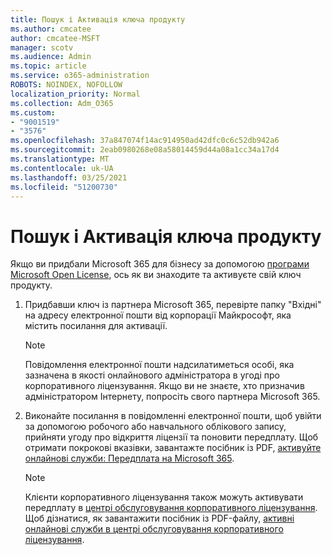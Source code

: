 ```yaml
---
title: Пошук і Активація ключа продукту
ms.author: cmcatee
author: cmcatee-MSFT
manager: scotv
ms.audience: Admin
ms.topic: article
ms.service: o365-administration
ROBOTS: NOINDEX, NOFOLLOW
localization_priority: Normal
ms.collection: Adm_O365
ms.custom:
- "9001519"
- "3576"
ms.openlocfilehash: 37a847074f14ac914950ad42dfc0c6c52db942a6
ms.sourcegitcommit: 2eab0980268e08a58014459d44a08a1cc34a17d4
ms.translationtype: MT
ms.contentlocale: uk-UA
ms.lasthandoff: 03/25/2021
ms.locfileid: "51200730"
---
```

# <a name="find-and-activate-my-product-key"></a>Пошук і Активація ключа продукту

Якщо ви придбали Microsoft 365 для бізнесу за допомогою [програми Microsoft Open License](https://go.microsoft.com/fwlink/p/?LinkID=613298), ось як ви знаходите та активуєте свій ключ продукту.

1. Придбавши ключ із партнера Microsoft 365, перевірте папку "Вхідні" на адресу електронної пошти від корпорації Майкрософт, яка містить посилання для активації.

    > [!NOTE]
    > Повідомлення електронної пошти надсилатиметься особі, яка зазначена в якості онлайнового адміністратора в угоді про корпоративного ліцензування. Якщо ви не знаєте, хто призначив адміністратором Інтернету, попросіть свого партнера Microsoft 365.
1. Виконайте посилання в повідомленні електронної пошти, щоб увійти за допомогою робочого або навчального облікового запису, прийняти угоду про відкриття ліцензії та поновити передплату. Щоб отримати покрокові вказівки, завантажте посібник із PDF, [активуйте онлайнові служби: Передплата на Microsoft 365](https://go.microsoft.com/fwlink/p/?LinkId=618100).

    > [!NOTE]
    > Клієнти корпоративного ліцензування також можуть активувати передплату в [центрі обслуговування корпоративного ліцензування](https://go.microsoft.com/fwlink/p/?LinkID=282016). Щоб дізнатися, як завантажити посібник із PDF-файлу, [активні онлайнові служби в центрі обслуговування корпоративного ліцензування](https://go.microsoft.com/fwlink/p/?LinkId=618096).